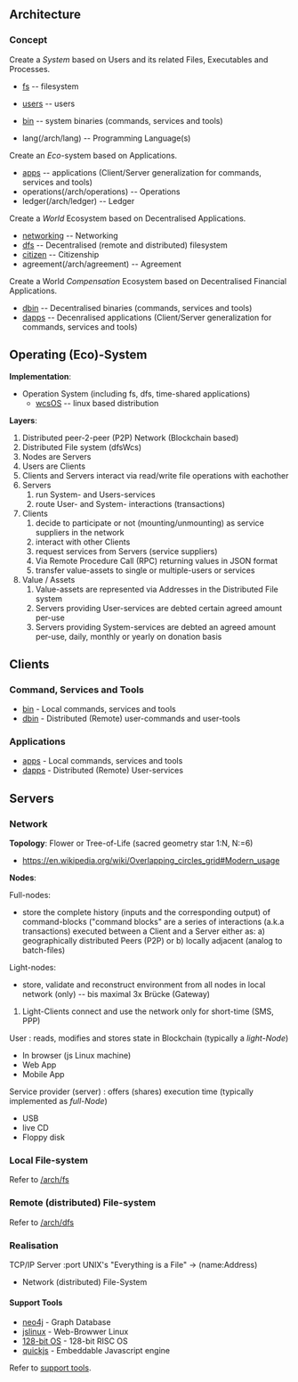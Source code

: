 ## Architecture

### Concept

Create a *System* based on Users and its related Files, Executables and Processes.
  * [fs](/arch/fs) -- filesystem
  * [users](/arch/users) -- users
  * [bin](/arch/bin) -- system binaries (commands, services and tools)
  
  * lang(/arch/lang) -- Programming Language(s)

Create an *Eco*-system based on Applications.
  * [apps](/arch/apps) -- applications (Client/Server generalization for commands, services and tools)
  * operations(/arch/operations) -- Operations
  * ledger(/arch/ledger) -- Ledger

Create a *World* Ecosystem based on Decentralised Applications.
  * [networking](/arch/networking) -- Networking
  * [dfs](/arch/dfs) -- Decentralised (remote and distributed) filesystem
  * [citizen](/arch/citizen) -- Citizenship
  * agreement(/arch/agreement) -- Agreement

Create a World *Compensation* Ecosystem based on Decentralised Financial Applications.
  * [dbin](/arch/dbin) -- Decentralised binaries (commands, services and tools)
  * [dapps](/arch/dapps) -- Decenralised applications (Client/Server generalization for commands, services and tools)

## Operating (Eco)-System

__Implementation__:

* Operation System (including fs, dfs, time-shared applications)
  * [wcsOS](http://wikipedia.com/wiki/wcsOS) -- linux based distribution

__Layers__:

1. Distributed peer-2-peer (P2P) Network (Blockchain based)
1. Distributed File system (dfsWcs)
1. Nodes are Servers
1. Users are Clients
1. Clients and Servers interact via read/write file operations with eachother
1. Servers
   1. run System- and Users-services
   1. route User- and System- interactions (transactions)
1. Clients 
   1. decide to participate or not (mounting/unmounting) as service suppliers in the network
   1. interact with other Clients
   1. request services from Servers (service suppliers)
     1. Via Remote Procedure Call (RPC) returning values in JSON format
   1. transfer value-assets to single or multiple-users or services
1. Value / Assets
    1. Value-assets are represented via Addresses in the Distributed File system
    1. Servers providing User-services are debted certain agreed amount per-use
    1. Servers providing System-services are debted an agreed amount per-use, daily, monthly or yearly on donation basis

## Clients
### Command, Services and Tools

- [bin](/bin) - Local commands, services and tools
- [dbin](/dbin) - Distributed (Remote) user-commands and user-tools

### Applications

- [apps](/apps) - Local commands, services and tools
- [dapps](/dapps) - Distributed (Remote) User-services

## Servers
### Network

__Topology__: Flower or Tree-of-Life (sacred geometry star 1:N, N:=6)
* https://en.wikipedia.org/wiki/Overlapping_circles_grid#Modern_usage

__Nodes__:

Full-nodes:
 - store the complete history (inputs and the corresponding output) of command-blocks ("command blocks" are a series of interactions (a.k.a transactions) executed between a Client and a Server either as:
 a) geographically distributed Peers (P2P) or 
 b) locally adjacent (analog to batch-files)

Light-nodes:
 - store, validate and reconstruct environment from all nodes in local network (only) -- bis maximal 3x Brücke (Gateway)
1. Light-Clients connect and use the network only for short-time (SMS, PPP)

User : reads, modifies and stores state in Blockchain (typically a *light-Node*) 
 - In browser (js Linux machine)
 - Web App
 - Mobile App

Service provider (server) : offers (shares) execution time (typically implemented as  *full-Node*)
 - USB 
 - live CD
 - Floppy disk

### Local File-system

Refer to [/arch/fs](/arch/fs)

### Remote (distributed) File-system

Refer to [/arch/dfs](/arch/dfs)

### Realisation

TCP/IP Server
 :port
UNIX's "Everything is a File" -> (name:Address)
 - Network (distributed) File-System

#### Support Tools

- [neo4j]() - Graph Database
- [jslinux](https://bellard.org/jslinux/) - Web-Browwer Linux
- [128-bit OS](https://bellard.org/tinyemu/) - 128-bit RISC OS
- [quickjs](https://bellard.org/quickjs/) - Embeddable Javascript engine

Refer to [support tools](/tools/).
